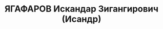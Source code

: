 ---
title: ЯГАФАРОВ Искандар Зигангирович (Исандр)
description: 'Род. в 1910 г., Оренбургская обл., Кувандыкский р-н, д. Псянчино, башкир,
  образование среднее, искл. из КПСС, военнослужащий. Проживал: Томск.

  Арестован 18 августа 1937 г.

  Приговорен: 24 июня 1938 г., обв.: к-р военно-троцкистская организация.

  Приговор: расстрел Расстрелян 24 июня 1938 г. Реабилитирован 12 июля 1957 г.'
---